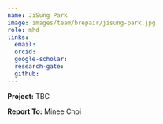 ```yaml
---
name: JiSung Park
image: images/team/brepair/jisung-park.jpg
role: mhd
links:
  email:
  orcid:
  google-scholar:
  research-gate:
  github:
---
```


<strong>Project:</strong> TBC <br>

<strong>Report To:</strong> Minee Choi <br>

